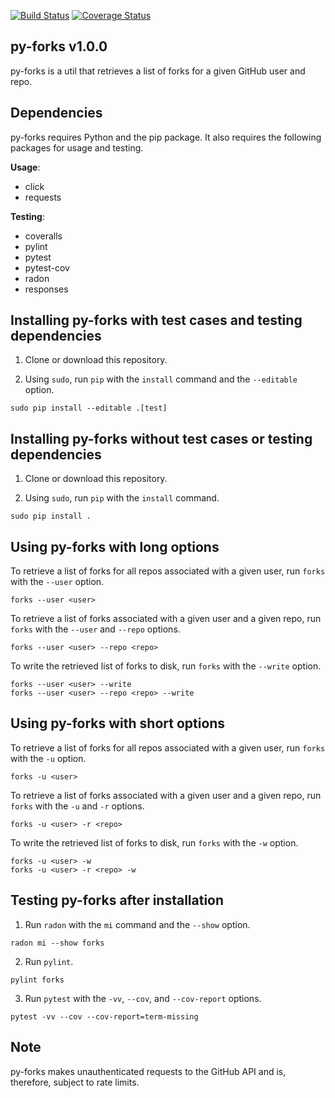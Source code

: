 [![Build Status](https://travis-ci.com/critical-path/py-forks.svg?branch=master)](https://travis-ci.com/critical-path/py-forks) [![Coverage Status](https://coveralls.io/repos/github/critical-path/py-forks/badge.svg)](https://coveralls.io/github/critical-path/py-forks)

## py-forks v1.0.0

py-forks is a util that retrieves a list of forks for a given GitHub user and repo.


## Dependencies

py-forks requires Python and the pip package.  It also requires the following packages for usage and testing.

__Usage__: 
- click
- requests

__Testing__:
- coveralls
- pylint
- pytest
- pytest-cov
- radon
- responses


## Installing py-forks with test cases and testing dependencies

1. Clone or download this repository.

2. Using `sudo`, run `pip` with the `install` command and the `--editable` option.

```
sudo pip install --editable .[test]
```


## Installing py-forks without test cases or testing dependencies

1. Clone or download this repository.

2. Using `sudo`, run `pip` with the `install` command.

```
sudo pip install .
```


## Using py-forks with long options

To retrieve a list of forks for all repos associated with a given user, run `forks` with the `--user` option.

```
forks --user <user>
```

To retrieve a list of forks associated with a given user and a given repo, run `forks` with the `--user` and `--repo` options.

```
forks --user <user> --repo <repo>
```

To write the retrieved list of forks to disk, run `forks` with the `--write` option.

```
forks --user <user> --write
forks --user <user> --repo <repo> --write
```


## Using py-forks with short options

To retrieve a list of forks for all repos associated with a given user, run `forks` with the `-u` option.

```
forks -u <user>
```

To retrieve a list of forks associated with a given user and a given repo, run `forks` with the `-u` and `-r` options.

```
forks -u <user> -r <repo>
```

To write the retrieved list of forks to disk, run `forks` with the `-w` option.

```
forks -u <user> -w
forks -u <user> -r <repo> -w
```


## Testing py-forks after installation

1. Run `radon` with the `mi` command and the `--show` option.

```
radon mi --show forks
```

2. Run `pylint`.

```
pylint forks
```

3. Run `pytest` with the `-vv`, `--cov`, and `--cov-report` options.

```
pytest -vv --cov --cov-report=term-missing
```


## Note

py-forks makes unauthenticated requests to the GitHub API and is, therefore, subject to rate limits.

